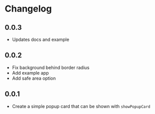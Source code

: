 # Changelog

## 0.0.3

* Updates docs and example

## 0.0.2

* Fix background behind border radius
* Add example app
* Add safe area option

## 0.0.1

* Create a simple popup card that can be shown with `showPopupCard`
